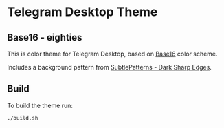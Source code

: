 # Telegram Desktop Theme
## Base16 - eighties

This is color theme for Telegram Desktop, based on [Base16](https://chriskempson.github.io/base16/) color scheme.

Includes a background pattern from [SubtlePatterns - Dark Sharp Edges](https://subtlepatterns.com/dark-sharp-edges/).

## Build

To build the theme run:

    ./build.sh
